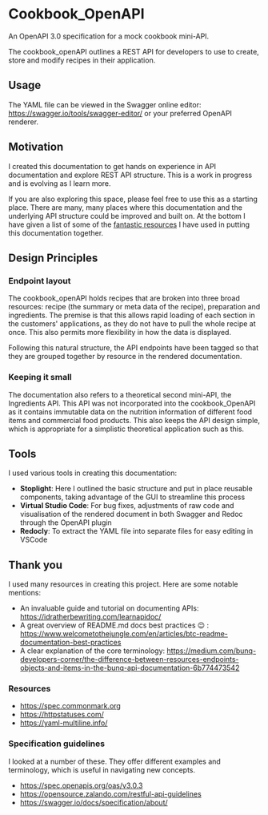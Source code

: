 # Cookbook_OpenAPI

An OpenAPI 3.0 specification for a mock cookbook mini-API. 

The cookbook_openAPI outlines a REST API for developers to use to create, store and modify recipes in their application. 

## Usage

The YAML file can be viewed in the Swagger online editor: https://swagger.io/tools/swagger-editor/ or your preferred OpenAPI renderer. 

## Motivation
I created this documentation to get hands on experience in API documentation and explore REST API structure. This is a work in progress and is evolving as I learn more. 

If you are also exploring this space, please feel free to use this as a starting place. There are many, many places where this documentation and the underlying API structure could be improved and built on. At the bottom I have given a list of some of the [fantastic resources](##Thank_you) I have used in putting this documentation together. 

## Design Principles
### Endpoint layout
The cookbook_openAPI holds recipes that are broken into three broad resources: recipe (the summary or meta data of the recipe), preparation and ingredients. The premise is that this allows rapid loading of each section in the customers' applications, as they do not have to pull the whole recipe at once. This also permits more flexibility in how the data is displayed.

Following this natural structure, the API endpoints have been tagged so that they are grouped together by resource in the rendered documentation. 

### Keeping it small
The documentation also refers to a theoretical second mini-API, the Ingredients API. This API was not incorporated into the cookbook_OpenAPI as it contains immutable data on the nutrition information of different food items and commercial food products. This also keeps the API design simple, which is appropriate for a simplistic theoretical application such as this.

## Tools
I used various tools in creating this documentation:
- **Stoplight**: Here I outlined the basic structure and put in place reusable components, taking advantage of the GUI to streamline this process
- **Virtual Studio Code**: For bug fixes, adjustments of raw code and visualisation of the rendered document in both Swagger and Redoc through the OpenAPI plugin
- **Redocly**: To extract the YAML file into separate files for easy editing in VSCode

## Thank you
I used many resources in creating this project. Here are some notable mentions:
- An invaluable guide and tutorial on documenting APIs: https://idratherbewriting.com/learnapidoc/
- A great overview of README.md docs best practices &#128521; : https://www.welcometothejungle.com/en/articles/btc-readme-documentation-best-practices 
- A clear explanation of the core terminology: https://medium.com/bunq-developers-corner/the-difference-between-resources-endpoints-objects-and-items-in-the-bunq-api-documentation-6b774473542


### Resources
- https://spec.commonmark.org
- https://httpstatuses.com/
- https://yaml-multiline.info/


### Specification guidelines
I looked at a number of these. They offer different examples and terminology, which is useful in navigating new concepts. 
- https://spec.openapis.org/oas/v3.0.3
- https://opensource.zalando.com/restful-api-guidelines
- https://swagger.io/docs/specification/about/ 






